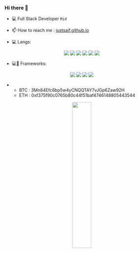 ### Hi there 👋
+ 💻 Full Stack Developer `Mid` 

+ 📫 How to reach me :     [justsaif.github.io](https://justsaif.com)

+ 💻 Langs: 

<p align="center" width="100%">
    <img src="https://img.shields.io/badge/Python-3776AB?style=for-the-badge&logo=python&logoColor=white">
    <img src="https://img.shields.io/badge/JavaScript-323330?style=for-the-badge&logo=javascript&logoColor=F7DF1E">
    <img src="https://img.shields.io/badge/PHP-777BB4?style=for-the-badge&logo=php&logoColor=white">
    <img src="https://img.shields.io/badge/C%23-239120?style=for-the-badge&logo=c-sharp&logoColor=white">
    <img src="https://img.shields.io/badge/SQL-00000F?style=for-the-badge&logo=mysql&logoColor=white">
    <img src="https://img.shields.io/badge/Dart-AE66EA?style=for-the-badge&logo=Dart">
</p>


+ 💻💉 Frameworks: 

<p align="center" width="100%">
    <img src="https://img.shields.io/badge/React-20232A?style=for-the-badge&logo=react&logoColor=61DAFB">
    <img src="https://img.shields.io/badge/Bootstrap-563D7C?style=for-the-badge&logo=bootstrap&logoColor=white">
    <img src="https://img.shields.io/badge/jQuery-0769AD?style=for-the-badge&logo=jquery&logoColor=white">
    <img src="https://img.shields.io/badge/Laravel-FF2D20?style=for-the-badge&logo=laravel&logoColor=white">
</p>


+   
  + BTC : 3Mn84Efc6bp5w4yCNQQTAY7vJGp6Zaw92H
  + ETH : 0xf375f90c0765b80c44f51baf4746148805443544


<p align="center" width="100%">
    <img width="35%" src="https://discord.c99.nl/widget/theme-2/884076886471360512.png">
</p>
